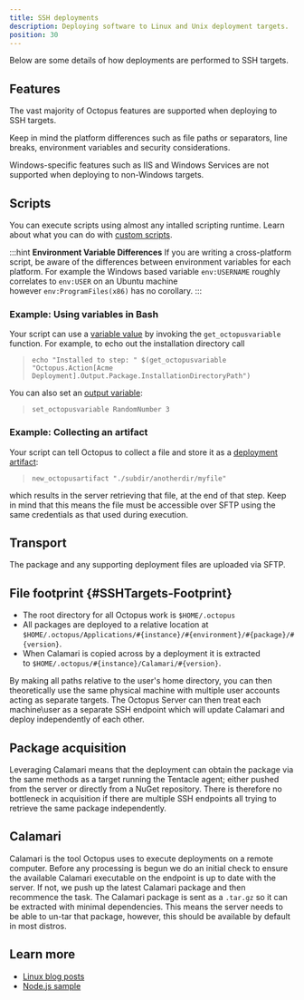 ```yaml
---
title: SSH deployments
description: Deploying software to Linux and Unix deployment targets.
position: 30
---
```


Below are some details of how deployments are performed to SSH targets.

## Features

The vast majority of Octopus features are supported when deploying to SSH targets.

Keep in mind the platform differences such as file paths or separators, line breaks, environment variables and security considerations.

Windows-specific features such as IIS and Windows Services are not supported when deploying to non-Windows targets.

## Scripts

You can execute scripts using almost any intalled scripting runtime. Learn about what you can do with [custom scripts](/docs/deployments/custom-scripts/index.md).

:::hint
**Environment Variable Differences**
If you are writing a cross-platform script, be aware of the differences between environment variables for each platform. For example the Windows based variable `env:USERNAME` roughly correlates to `env:USER` on an Ubuntu machine however `env:ProgramFiles(x86)` has no corollary.
:::

### Example: Using variables in Bash

Your script can use a [variable value](/docs/projects/variables/index.md) by invoking the `get_octopusvariable` function. For example, to echo out the installation directory call

> `echo "Installed to step: " $(get_octopusvariable "Octopus.Action[Acme Deployment].Output.Package.InstallationDirectoryPath")`

You can also set an [output variable](/docs/projects/variables/output-variables.md):

> ```
> set_octopusvariable RandomNumber 3
> ```

### Example: Collecting an artifact

Your script can tell Octopus to collect a file and store it as a [deployment artifact](docs/projects/deployment-process/artifacts.md):

> ```
> new_octopusartifact "./subdir/anotherdir/myfile"
> ```

which results in the server retrieving that file, at the end of that step. Keep in mind that this means the file must be accessible over SFTP using the same credentials as that used during execution.

## Transport

The package and any supporting deployment files are uploaded via SFTP.

## File footprint {#SSHTargets-Footprint}

- The root directory for all Octopus work is `$HOME/.octopus`
- All packages are deployed to a relative location at `$HOME/.octopus/Applications/#{instance}/#{environment}/#{package}/#{version}`.
- When Calamari is copied across by a deployment it is extracted to `$HOME/.octopus/#{instance}/Calamari/#{version}`.

By making all paths relative to the user's home directory, you can then theoretically use the same physical machine with multiple user accounts acting as separate targets. The Octopus Server can then treat each machine\user as a separate SSH endpoint which will update Calamari and deploy independently of each other.

## Package acquisition

Leveraging Calamari means that the deployment can obtain the package via the same methods as a target running the Tentacle agent; either pushed from the server or directly from a NuGet repository. There is therefore no bottleneck in acquisition if there are multiple SSH endpoints all trying to retrieve the same package independently.

## Calamari

Calamari is the tool Octopus uses to execute deployments on a remote computer. Before any processing is begun we do an initial check to ensure the available Calamari executable on the endpoint is up to date with the server. If not, we push up the latest Calamari package and then recommence the task. The Calamari package is sent as a `.tar.gz` so it can be extracted with minimal dependencies. This means the server needs to be able to un-tar that package, however, this should be available by default in most distros.

## Learn more

- [Linux blog posts](https://octopus.com/blog/tag/linux)
- [Node.js sample](/docs/deployments/node-js/node-on-linux.md)